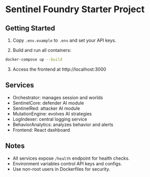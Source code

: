# Sentinel Foundry Starter Project

## Getting Started

1. Copy `.env.example` to `.env` and set your API keys.

2. Build and run all containers:

```bash
docker-compose up --build
```

3. Access the frontend at http://localhost:3000

## Services

- Orchestrator: manages session and worlds
- SentinelCore: defender AI module
- SentinelRed: attacker AI module
- MutationEngine: evolves AI strategies
- LogIndexer: central logging service
- BehaviorAnalytics: analyzes behavior and alerts
- Frontend: React dashboard

## Notes

- All services expose `/health` endpoint for health checks.
- Environment variables control API keys and configs.
- Use non-root users in Dockerfiles for security.
